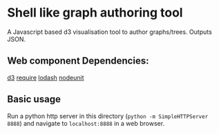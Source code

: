 # Shell like graph authoring tool

A Javascript based d3 visualisation tool to author graphs/trees.
Outputs JSON.



## Web component Dependencies:
[d3](d3js.org)
[require](requirejs.org)
[lodash](lodash.com)
[nodeunit](https://github.com/caolan/nodeunit)

## Basic usage
Run a python http server in this directory (`python -m SimpleHTTPServer 8888`) and navigate to `localhost:8888` in a web browser.



